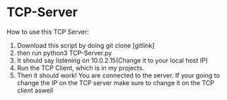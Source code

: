 # TCP-Server
How to use this TCP Server:
1) Download this script by doing git clone [gitlink]
2) then run python3 TCP-Server.py
3) It should say listening on 10.0.2.15(Change it to your local host IP)
4) Run the TCP Client, which is in my projects.
5) Then it should work! You are connected to the server. If your going to change the IP on the TCP server make sure to change it on the TCP client aswell
